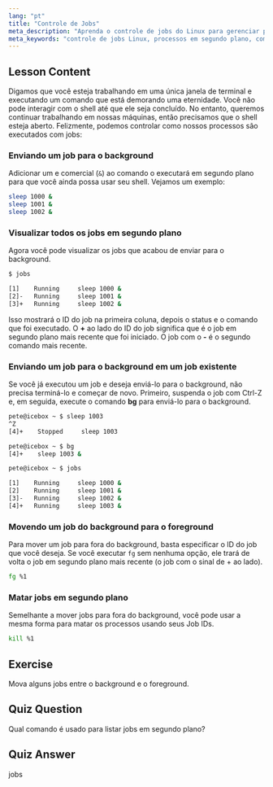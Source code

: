 ```yaml
---
lang: "pt"
title: "Controle de Jobs"
meta_description: "Aprenda o controle de jobs do Linux para gerenciar processos em segundo plano. Entenda os comandos 'jobs', 'bg', 'fg' e 'kill' para uso eficiente do shell. Comece sua jornada no Linux!"
meta_keywords: "controle de jobs Linux, processos em segundo plano, comando jobs, comando bg, comando fg, comando kill, tutorial Linux, Linux para iniciantes"
---
```


## Lesson Content

Digamos que você esteja trabalhando em uma única janela de terminal e executando um comando que está demorando uma eternidade. Você não pode interagir com o shell até que ele seja concluído. No entanto, queremos continuar trabalhando em nossas máquinas, então precisamos que o shell esteja aberto. Felizmente, podemos controlar como nossos processos são executados com jobs:

### Enviando um job para o background

Adicionar um e comercial (`&`) ao comando o executará em segundo plano para que você ainda possa usar seu shell. Vejamos um exemplo:

```bash
sleep 1000 &
sleep 1001 &
sleep 1002 &
```

### Visualizar todos os jobs em segundo plano

Agora você pode visualizar os jobs que acabou de enviar para o background.

```bash
$ jobs

[1]    Running     sleep 1000 &
[2]-   Running     sleep 1001 &
[3]+   Running     sleep 1002 &
```

Isso mostrará o ID do job na primeira coluna, depois o status e o comando que foi executado. O **+** ao lado do ID do job significa que é o job em segundo plano mais recente que foi iniciado. O job com o **-** é o segundo comando mais recente.

### Enviando um job para o background em um job existente

Se você já executou um job e deseja enviá-lo para o background, não precisa terminá-lo e começar de novo. Primeiro, suspenda o job com Ctrl-Z e, em seguida, execute o comando **bg** para enviá-lo para o background.

```bash
pete@icebox ~ $ sleep 1003
^Z
[4]+    Stopped     sleep 1003

pete@icebox ~ $ bg
[4]+    sleep 1003 &

pete@icebox ~ $ jobs

[1]    Running     sleep 1000 &
[2]    Running     sleep 1001 &
[3]-   Running     sleep 1002 &
[4]+   Running     sleep 1003 &
```

### Movendo um job do background para o foreground

Para mover um job para fora do background, basta especificar o ID do job que você deseja. Se você executar `fg` sem nenhuma opção, ele trará de volta o job em segundo plano mais recente (o job com o sinal de + ao lado).

```bash
fg %1
```

### Matar jobs em segundo plano

Semelhante a mover jobs para fora do background, você pode usar a mesma forma para matar os processos usando seus Job IDs.

```bash
kill %1
```

## Exercise

Mova alguns jobs entre o background e o foreground.

## Quiz Question

Qual comando é usado para listar jobs em segundo plano?

## Quiz Answer

jobs
